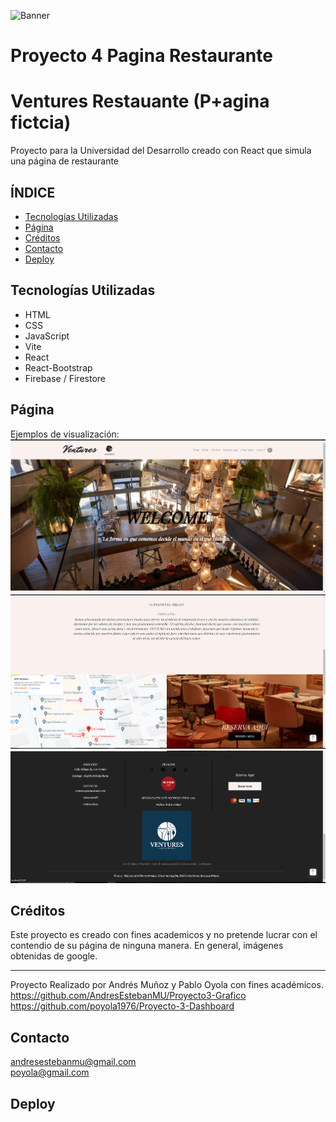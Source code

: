 ![Banner](./assets/banner.png)
# Proyecto 4 Pagina Restaurante
# Ventures Restauante (P+agina fictcia)

Proyecto para la Universidad del Desarrollo creado con React que simula una página de restaurante

## **ÍNDICE**

* [Tecnologías Utilizadas](#tecnologías-utilizadas)
* [Página](#página)
* [Créditos](#créditos)
* [Contacto](#contacto)
* [Deploy](#deploy)

## Tecnologías Utilizadas

- HTML
- CSS
- JavaScript
- Vite
- React
- React-Bootstrap
- Firebase / Firestore

## Página

Ejemplos de visualización:
![Alt text](./public/img/para%20el%20readme/pagina%20principal.png)  
![Alt text](./public/img/para%20el%20readme/contenido.png)
![Alt text](./public/img/para%20el%20readme/footer.png)



## Créditos

Este proyecto es creado con fines academicos y no pretende lucrar con el contendio de su página de ninguna manera. En general, imágenes obtenidas de google.

---

Proyecto Realizado por Andrés Muñoz y Pablo Oyola con fines académicos.  
https://github.com/AndresEstebanMU/Proyecto3-Grafico  
https://github.com/poyola1976/Proyecto-3-Dashboard

## Contacto

andresestebanmu@gmail.com  
poyola@gmail.com

## Deploy

